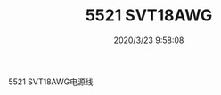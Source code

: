 ﻿---
layout: post 
title: 5521 SVT18AWG
tags: 5521
categories: wire-harness
overview: 5521 SVT18AWG
series: 
part_number: KR17
thumb_img: static/202003/282-thumb-20200323175901.jpg
small_img: static/202003/282-20200323175901.jpg
date: 2020/3/23 9:58:08
---


5521 SVT18AWG电源线
